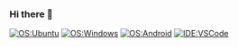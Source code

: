 ### Hi there 👋

  [![OS:Ubuntu](https://img.shields.io/badge/OS-Ubuntu-purple?style=flat-square&logo=ubuntu-linux)](https://ubuntu.com)
  [![OS:Windows](https://img.shields.io/badge/OS-Windows-blue?style=flat-square&logo=microsoft)](https://www.microsoft.com)
  [![OS:Android](https://img.shields.io/badge/OS-Android-green?style=flat-square&logo=android)](https://www.android.com/)
  [![IDE:VSCode](https://img.shields.io/badge/IDE-VSCode-blue?style=flat-square&logo=visualstudiocode)](https://code.visualstudio.com/)

<!--
**xilouet/xilouet** is a ✨ _special_ ✨ repository because its `README.md` (this file) appears on your GitHub profile.

Here are some ideas to get you started:

- 🔭 I’m currently working on ...
- 🌱 I’m currently learning ...
- 👯 I’m looking to collaborate on ...
- 🤔 I’m looking for help with ...
- 💬 Ask me about ...
- 📫 How to reach me: ...
- 😄 Pronouns: ...
- ⚡ Fun fact: ...
-->
